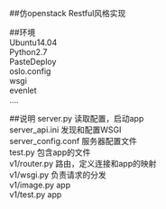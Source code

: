 ##仿openstack Restful风格实现<br>

##环境<br>
Ubuntu14.04<br>
Python2.7<br>
PasteDeploy<br>
oslo.config<br>
wsgi<br>
evenlet<br>
....<br>

##说明
server.py 读取配置，启动app<br>
server_api.ini 发现和配置WSGI<br>
server_config.conf 服务器配置文件<br>
test.py 包含app的文件<br>
v1/router.py 路由，定义连接和app的映射<br>
v1/wsgi.py   负责请求的分发<br>
v1/image.py  app<br>
v1/test.py   app<br>

